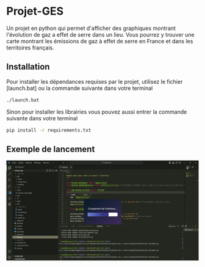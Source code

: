 # Projet-GES
Un projet en python qui permet d'afficher des graphiques montrant l'évolution de gaz a effet de serre dans un lieu.
Vous pourrez y trouver une carte montrant les émissions de gaz à effet de serre en France et dans les territoires français.

## Installation
Pour installer les dépendances requises par le projet, utilisez le fichier [launch.bat]
ou la commande suivante dans votre terminal

```bash 
./launch.bat
```

Sinon pour installer les librairies vous pouvez aussi entrer la commande suivante dans votre terminal

```bash 
pip install -r requirements.txt
```

## Exemple de lancement
![](exemple_lancement.gif)
